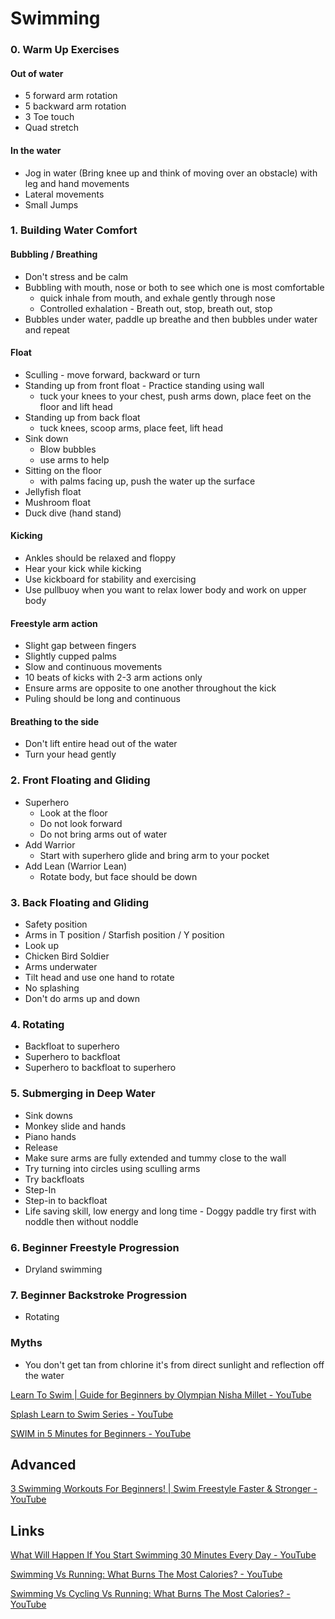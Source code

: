 # Swimming

### 0. Warm Up Exercises

#### Out of water

- 5 forward arm rotation
- 5 backward arm rotation
- 3 Toe touch
- Quad stretch

#### In the water

- Jog in water (Bring knee up and think of moving over an obstacle) with leg and hand movements
- Lateral movements
- Small Jumps

### 1. Building Water Comfort

#### Bubbling / Breathing

- Don't stress and be calm
- Bubbling with mouth, nose or both to see which one is most comfortable
  - quick inhale from mouth, and exhale gently through nose
  - Controlled exhalation - Breath out, stop, breath out, stop
- Bubbles under water, paddle up breathe and then bubbles under water and repeat

#### Float

- Sculling - move forward, backward or turn
- Standing up from front float - Practice standing using wall
  - tuck your knees to your chest, push arms down, place feet on the floor and lift head
- Standing up from back float
  - tuck knees, scoop arms, place feet, lift head
- Sink down
  - Blow bubbles
  - use arms to help
- Sitting on the floor
  - with palms facing up, push the water up the surface
- Jellyfish float
- Mushroom float
- Duck dive (hand stand)

#### Kicking

- Ankles should be relaxed and floppy
- Hear your kick while kicking
- Use kickboard for stability and exercising
- Use pullbuoy when you want to relax lower body and work on upper body

#### Freestyle arm action

- Slight gap between fingers
- Slightly cupped palms
- Slow and continuous movements
- 10 beats of kicks with 2-3 arm actions only
- Ensure arms are opposite to one another throughout the kick
- Puling should be long and continuous

#### Breathing to the side

- Don't lift entire head out of the water
- Turn your head gently

### 2. Front Floating and Gliding

- Superhero
  - Look at the floor
  - Do not look forward
  - Do not bring arms out of water
- Add Warrior
  - Start with superhero glide and bring arm to your pocket
- Add Lean (Warrior Lean)
  - Rotate body, but face should be down

### 3. Back Floating and Gliding

- Safety position
- Arms in T position / Starfish position / Y position
- Look up
- Chicken Bird Soldier
- Arms underwater
- Tilt head and use one hand to rotate
- No splashing
- Don't do arms up and down

### 4. Rotating

- Backfloat to superhero
- Superhero to backfloat
- Superhero to backfloat to superhero

### 5. Submerging in Deep Water

- Sink downs
- Monkey slide and hands
- Piano hands
- Release
- Make sure arms are fully extended and tummy close to the wall
- Try turning into circles using sculling arms
- Try backfloats
- Step-In
- Step-in to backfloat
- Life saving skill, low energy and long time - Doggy paddle try first with noddle then without noddle

### 6. Beginner Freestyle Progression

- Dryland swimming

### 7. Beginner Backstroke Progression

- Rotating

### Myths

- You don't get tan from chlorine it's from direct sunlight and reflection off the water

[Learn To Swim | Guide for Beginners by Olympian Nisha Millet - YouTube](https://www.youtube.com/playlist?list=PLfkzmdGbn1iX8RdW1-WbmS7sypqk3yg0L)

[Splash Learn to Swim Series - YouTube](https://www.youtube.com/playlist?list=PLtsHor-YCc9pEWUusB4YIon-MOWmIANuZ)

[SWIM in 5 Minutes for Beginners - YouTube](https://www.youtube.com/watch?v=7SQkRWm6jW8)

## Advanced

[3 Swimming Workouts For Beginners! | Swim Freestyle Faster & Stronger - YouTube](https://www.youtube.com/watch?v=AhvXzPbz1QA)

## Links

[What Will Happen If You Start Swimming 30 Minutes Every Day - YouTube](https://www.youtube.com/watch?v=tCnRBFCJDYk)

[Swimming Vs Running: What Burns The Most Calories? - YouTube](https://www.youtube.com/watch?v=4_dj0bXCoiY)

[Swimming Vs Cycling Vs Running: What Burns The Most Calories? - YouTube](https://www.youtube.com/watch?v=nOsT9_0jYb8)
